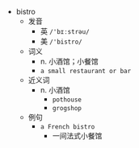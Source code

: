 - bistro
  - 发音
    - 英 `/'bɪːstrəu/`
    - 美 `/'bistro/`
  - 词义
    - n. 小酒馆；小餐馆
    - `a small restaurant or bar`
  - 近义词
    - n. 小酒馆
      - `pothouse`
      - `grogshop`
  - 例句
    - `a French bistro`
      - 一间法式小餐馆

